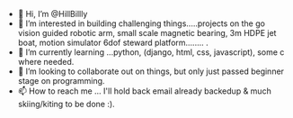- 👋 Hi, I’m @HillBillly
- 👀 I’m interested in building challenging things.....projects on the go vision guided robotic arm, small scale magnetic bearing, 3m HDPE jet boat, motion simulator 6dof steward platform........ .
- 🌱 I’m currently learning ...python, (django, html, css, javascript), some c where needed.
- 💞️ I’m looking to collaborate out on things, but only just passed beginner stage on programming.
- 📫 How to reach me ... I'll hold back email already backedup & much skiing/kiting to be done :). 

<!---
HillBillly/HillBillly is a ✨ special ✨ repository because its `README.md` (this file) appears on your GitHub profile.
You can click the Preview link to take a look at your changes.
--->
